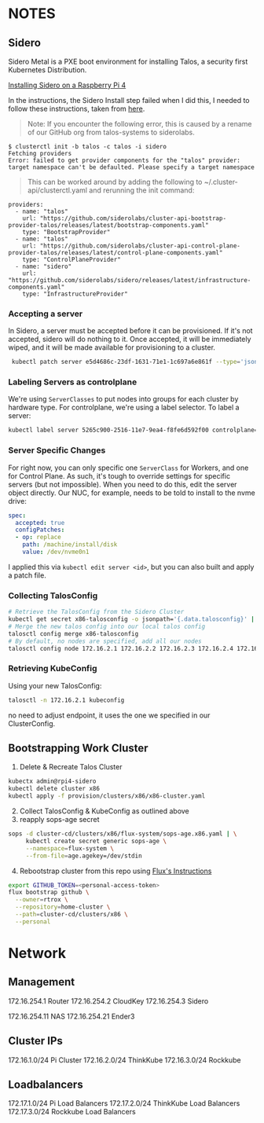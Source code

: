 # NOTES

## Sidero
Sidero Metal is a PXE boot environment for installing Talos, a security first Kubernetes Distribution.

[Installing Sidero on a Raspberry Pi 4](https://www.sidero.dev/v0.5/guides/sidero-on-rpi4/)

In the instructions, the Sidero Install step failed when I did this, I needed to follow these instructions, taken from [here](https://www.sidero.dev/v0.5/getting-started/install-clusterapi/).


> Note: If you encounter the following error, this is caused by a rename of our GitHub org from talos-systems to siderolabs.

```
$ clusterctl init -b talos -c talos -i sidero
Fetching providers
Error: failed to get provider components for the "talos" provider: target namespace can't be defaulted. Please specify a target namespace
```
> This can be worked around by adding the following to ~/.cluster-api/clusterctl.yaml and rerunning the init command:
```
providers:
  - name: "talos"
    url: "https://github.com/siderolabs/cluster-api-bootstrap-provider-talos/releases/latest/bootstrap-components.yaml"
    type: "BootstrapProvider"
  - name: "talos"
    url: "https://github.com/siderolabs/cluster-api-control-plane-provider-talos/releases/latest/control-plane-components.yaml"
    type: "ControlPlaneProvider"
  - name: "sidero"
    url: "https://github.com/siderolabs/sidero/releases/latest/infrastructure-components.yaml"
    type: "InfrastructureProvider"
```
### Accepting a server
In Sidero, a server must be accepted before it can be provisioned. If it's not accepted, sidero will do nothing to it. Once accepted, it will be immediately wiped, and it will be made available for provisioning to a cluster.
```bash
 kubectl patch server e5d4686c-23df-1631-71e1-1c697a6e861f --type='json' -p='[{"op": "add", "path": "/spec/accepted", "value": true}]'
```
### Labeling Servers as controlplane
We're using `ServerClasses` to put nodes into groups for each cluster by hardware type. For controlplane, we're using a label selector. To label a server:
```bash
kubectl label server 5265c900-2516-11e7-9ea4-f8fe6d592f00 controlplane=true
```

### Server Specific Changes
For right now, you can only specific one `ServerClass` for Workers, and one for Control Plane. As such, it's tough to override settings for specific servers (but not impossible). When you need to do this, edit the server object directly. Our NUC, for example, needs to be told to install to the nvme drive:
```yaml
spec:
  accepted: true
  configPatches:
  - op: replace
    path: /machine/install/disk
    value: /dev/nvme0n1
```
I applied this via `kubectl edit server <id>`, but you can also built and apply a patch file.

### Collecting TalosConfig
   ```bash
   # Retrieve the TalosConfig from the Sidero Cluster
   kubectl get secret x86-talosconfig -o jsonpath='{.data.talosconfig}' | base64 -d > x86-talosconfig
   # Merge the new talos config into our local talos config
   talosctl config merge x86-talosconfig
   # By default, no nodes are specified, add all our nodes
   talosctl config node 172.16.2.1 172.16.2.2 172.16.2.3 172.16.2.4 172.16.2.6
```

### Retrieving KubeConfig
Using your new TalosConfig:
```bash
talosctl -n 172.16.2.1 kubeconfig
```
no need to adjust endpoint, it uses the one we specified in our ClusterConfig.

## Bootstrapping Work Cluster
1. Delete & Recreate Talos Cluster
```bash
kubectx admin@rpi4-sidero
kubectl delete cluster x86
kubectl apply -f provision/clusters/x86/x86-cluster.yaml
```
2. Collect TalosConfig & KubeConfig as outlined above
3. reapply sops-age secret
```bash
sops -d cluster-cd/clusters/x86/flux-system/sops-age.x86.yaml | \
     kubectl create secret generic sops-age \
     --namespace=flux-system \
     --from-file=age.agekey=/dev/stdin
```
4. Rebootstrap cluster from this repo using [Flux's Instructions](https://fluxcd.io/flux/installation/#github-and-github-enterprise)
```bash
export GITHUB_TOKEN=<personal-access-token>
flux bootstrap github \
  --owner=rtrox \
  --repository=home-cluster \
  --path=cluster-cd/clusters/x86 \
  --personal
```







# Network

## Management
172.16.254.1 Router
172.16.254.2 CloudKey
172.16.254.3 Sidero

172.16.254.11 NAS
172.16.254.21 Ender3

## Cluster IPs
172.16.1.0/24 Pi Cluster
172.16.2.0/24 ThinkKube
172.16.3.0/24 Rockkube

## Loadbalancers
172.17.1.0/24 Pi Load Balancers
172.17.2.0/24 ThinkKube Load Balancers
172.17.3.0/24 Rockkube Load Balancers
